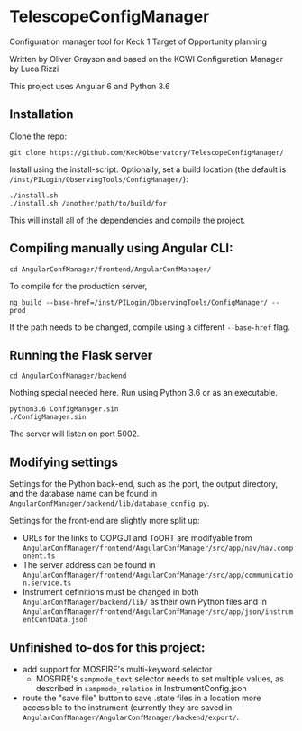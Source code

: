 # TelescopeConfigManager
Configuration manager tool for Keck 1 Target of Opportunity planning

Written by Oliver Grayson and based on the KCWI Configuration Manager by Luca Rizzi

This project uses Angular 6 and Python 3.6

## Installation

Clone the repo:
```
git clone https://github.com/KeckObservatory/TelescopeConfigManager/
```

Install using the install-script. Optionally, set a build location (the default is `/inst/PILogin/ObservingTools/ConfigManager/`):
```
./install.sh
./install.sh /another/path/to/build/for
```

This will install all of the dependencies and compile the project.


## Compiling manually using Angular CLI:

```cd AngularConfManager/frontend/AngularConfManager/```

To compile for the production server,

```ng build --base-href=/inst/PILogin/ObservingTools/ConfigManager/ --prod```

If the path needs to be changed, compile using a different `--base-href` flag.

## Running the Flask server

```cd AngularConfManager/backend```

Nothing special needed here. Run using Python 3.6 or as an executable.

```
python3.6 ConfigManager.sin
./ConfigManager.sin
```

The server will listen on port 5002.

## Modifying settings

Settings for the Python back-end, such as the port, the output directory, and the database name can be found in `AngularConfManager/backend/lib/database_config.py`.

Settings for the front-end are slightly more split up:
* URLs for the links to OOPGUI and ToORT are modifyable from `AngularConfManager/frontend/AngularConfManager/src/app/nav/nav.component.ts`
* The server address can be found in `AngularConfManager/frontend/AngularConfManager/src/app/communication.service.ts`
* Instrument definitions must be changed in both `AngularConfManager/backend/lib/` as their own Python files and in `AngularConfManager/frontend/AngularConfManager/src/app/json/instrumentConfData.json`

## Unfinished to-dos for this project:
* add support for MOSFIRE's multi-keyword selector
  * MOSFIRE's `sampmode_text` selector needs to set multiple values, as described in `sampmode_relation` in InstrumentConfig.json
* route the "save file" button to save .state files in a location more accessible to the instrument (currently they are saved in `AngularConfManager/AngularConfManager/backend/export/`.
